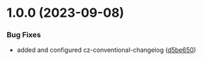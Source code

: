 # 1.0.0 (2023-09-08)


### Bug Fixes

* added and configured cz-conventional-changelog ([d5be650](https://github.com/sidisinsane/npm-pkg-tpl-ts-semantic-release/commit/d5be6505e8b4c6f00b75d01a4105723ff3af4e13))
